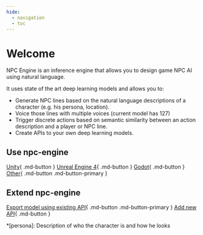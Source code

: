 ```yaml
---
hide:
  - navigation
  - toc
---
```

# Welcome

NPC Engine is an inference engine that allows you to design game NPC AI using natural language.  

It uses state of the art deep learning models and allows you to:

* Generate NPC lines based on the natural language descriptions of a character (e.g. his persona, location).
* Voice those lines with multiple voices (current model has 127)
* Trigger discrete actions based on semantic similarity between an action description and a player or NPC line.
* Create APIs to your own deep learning models.

## Use npc-engine
[Unity](https://npc-engine.github.io/npc-engine-unity/){ .md-button  } [Unreal Engine 4](not_ready.md){ .md-button  } [Godot](not_ready.md){ .md-button  }  [Other](inference_engine/overview#creating-an-integration){ .md-button .md-button-primary }

## Extend npc-engine
[Export model using existing API](inference_engine/models.md){ .md-button .md-button-primary }  [Add new API](inference_engine/api_classes.md){ .md-button  }

*[persona]: Description of who the character is and how he looks